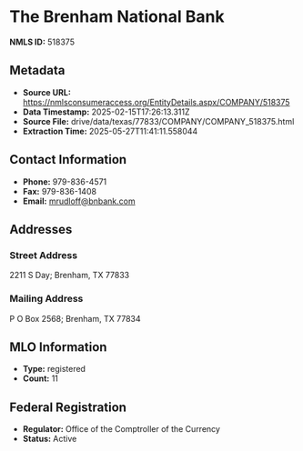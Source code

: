 # The Brenham National Bank

**NMLS ID:** 518375

## Metadata
- **Source URL:** https://nmlsconsumeraccess.org/EntityDetails.aspx/COMPANY/518375
- **Data Timestamp:** 2025-02-15T17:26:13.311Z
- **Source File:** drive/data/texas/77833/COMPANY/COMPANY_518375.html
- **Extraction Time:** 2025-05-27T11:41:11.558044

## Contact Information
- **Phone:** 979-836-4571
- **Fax:** 979-836-1408
- **Email:** mrudloff@bnbank.com

## Addresses
### Street Address
2211 S Day; Brenham, TX 77833

### Mailing Address
P O Box 2568; Brenham, TX 77834

## MLO Information
- **Type:** registered
- **Count:** 11

## Federal Registration
- **Regulator:** Office of the Comptroller of the Currency
- **Status:** Active
